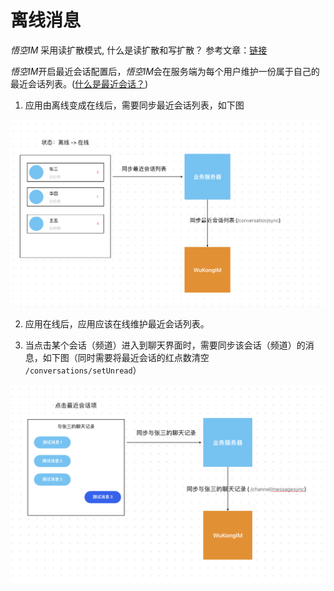 # 离线消息

*悟空IM* 采用读扩散模式, 什么是读扩散和写扩散？ 参考文章：[链接](https://blog.csdn.net/m0_53246313/article/details/122674197)

*悟空IM*开启最近会话配置后，*悟空IM*会在服务端为每个用户维护一份属于自己的最近会话列表。([什么是最近会话？](/guide/initialize.html#%E6%9C%80%E8%BF%91%E4%BC%9A%E8%AF%9D))

1. 应用由离线变成在线后，需要同步最近会话列表，如下图

![](./offlinemsg1.png)

2. 应用在线后，应用应该在线维护最近会话列表。

3. 当点击某个会话（频道）进入到聊天界面时，需要同步该会话（频道）的消息，如下图（同时需要将最近会话的红点数清空 `/conversations/setUnread`）

![](./offlinemsg2.png)